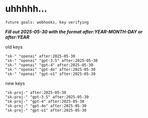 # uhhhhh...

`future goals: webhooks, key verifying`



***Fill out 2025-05-30 with the format after:YEAR-MONTH-DAY or after:YEAR***

old keys
```
"sk-" "openai" after:2025-05-30
"sk-" "openai" "gpt-3.5" after:2025-05-30
"sk-" "openai" "gpt-4" after:2025-05-30
"sk-" "openai" "gpt-4o" after:2025-05-30
"sk-" "openai" "gpt-o1" after:2025-05-30
```

new keys
```
"sk-proj-" after:2025-05-30
"sk-proj-" "gpt-3.5" after:2025-05-30
"sk-proj-" "gpt-4" after:2025-05-30
"sk-proj-" "gpt-4o" after:2025-05-30
"sk-proj-" "gpt-o1" after:2025-05-30
```
